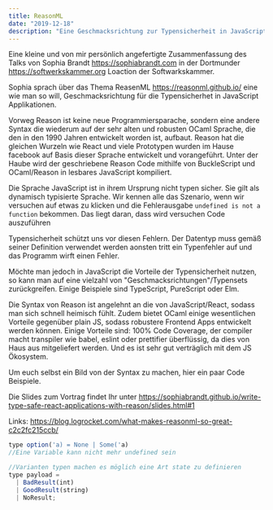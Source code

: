 ```yaml
---
title: ReasonML
date: "2019-12-18"
description: "Eine Geschmacksrichtung zur Typensicherheit in JavaScript Apps"
---
```


Eine kleine und von mir persönlich angefertigte Zusammenfassung des Talks von Sophia Brandt https://sophiabrandt.com in der Dortmunder https://softwerkskammer.org Loaction der Softwarkskammer.

Sophia sprach über das Thema ReasenML https://reasonml.github.io/ eine wie man so will,
Geschmacksrichtung für die Typensicherhet in JavaScript Applikationen.

Vorweg Reason ist keine neue Programmiersparache, sondern eine andere Syntax die wiederum auf der sehr alten und robusten OCaml Sprache, die den in den 1990 Jahren entwickelt worden ist, aufbaut.
Reason hat die gleichen Wurzeln wie React und viele Prototypen wurden im Hause facebook auf Basis dieser Sprache entwickelt und vorangeführt.
Unter der Haube wird der geschriebene Reason Code mithilfe von BuckleScript und OCaml/Reason in lesbares JavaScript kompiliert.

Die Sprache JavaScript ist in ihrem Ursprung nicht typen sicher. Sie gilt als dynamisch typisierte Sprache.
Wir kennen alle das Szenario, wenn wir versuchen auf etwas zu klicken und die Fehlerausgabe `undefined is not a function` bekommen.
Das liegt daran, dass wird versuchen Code auszuführen

Typensicherheit schützt uns vor diesen Fehlern.
Der Datentyp muss gemäß seiner Definition verwendet werden aonsten tritt ein Typenfehler auf und das Programm wirft einen Fehler.

Möchte man jedoch in JavaScript die Vorteile der Typensicherheit nutzen, so kann man auf eine vielzahl von "Geschmacksrichtungen"/Typensets zurückgreifen. Einige Beispiele sind TypeScript, PureScript oder Elm.

Die Syntax von Reason ist angelehnt an die von JavaScript/React, sodass man sich schnell heimisch fühlt. Zudem bietet OCaml einige wesentlichen Vorteile gegenüber plain JS, sodass robustere Frontend Apps entwickelt werden können. Einige Vorteile sind: 100% Code Coverage, der compiler macht transpiler wie babel, eslint oder prettifier überflüssig, da dies von Haus aus mitgeliefert werden. Und es ist sehr gut verträglich mit dem JS Ökosystem.

Um euch selbst ein Bild von der Syntax zu machen, hier ein paar Code Beispiele.

Die Slides zum Vortrag findet Ihr unter https://sophiabrandt.github.io/write-type-safe-react-applications-with-reason/slides.html#1

Links:
https://blog.logrocket.com/what-makes-reasonml-so-great-c2c2fc215ccb/

```javascript
type option('a) = None | Some('a)
//Eine Variable kann nicht mehr undefined sein

//Varianten typen machen es möglich eine Art state zu definieren
type payload =
  | BadResult(int)
  | GoodResult(string)
  | NoResult;

```
